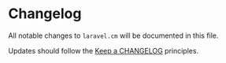 # Changelog

All notable changes to `laravel.cm` will be documented in this file.

Updates should follow the [Keep a CHANGELOG](http://keepachangelog.com/) principles.
